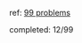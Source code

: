 ref: [99 problems](https://sanette.github.io/ocaml2.org/learn/tutorials/99problems.html)

completed: 12/99

